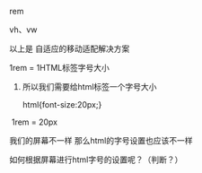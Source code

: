 rem								

vh、vw

以上是 自适应的移动适配解决方案



1rem = 1HTML标签字号大小

1. 所以我们需要给html标签一个字号大小

   html{font-size:20px;}

​	 1rem  = 20px

我们的屏幕不一样 那么html的字号设置也应该不一样

如何根据屏幕进行html字号的设置呢？（判断？）
